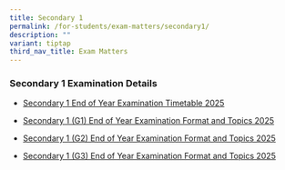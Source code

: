 ```yaml
---
title: Secondary 1
permalink: /for-students/exam-matters/secondary1/
description: ""
variant: tiptap
third_nav_title: Exam Matters
---
```

<h3>Secondary 1 Examination Details</h3>
<ul data-tight="true" class="tight">
<li>
<p><a href="/files/For Students/Exam Matters/Sec 1/Sec_1_End_of_Year_Examination_Timetable_2025.pdf" rel="noopener nofollow" target="_blank">Secondary 1 End of Year Examination Timetable 2025</a>
</p>
</li>
<li>
<p><a href="/files/For Students/Exam Matters/Sec 1/Sec_1__G1__End_of_Year_Examination_Topics_and_Format_2025.pdf" rel="noopener nofollow" target="_blank">Secondary 1 (G1) End of Year Examination Format and Topics 2025</a>
</p>
</li>
<li>
<p><a href="/files/For Students/Exam Matters/Sec 1/Sec_1__G2__End_of_Year_Examination_Topics_and_Format_2025.pdf" rel="noopener nofollow" target="_blank">Secondary 1 (G2) End of Year Examination Format and Topics 2025</a>
</p>
</li>
<li>
<p><a href="/files/For Students/Exam Matters/Sec 1/Sec_1__G3__End_of_Year_Examination_Topics_and_Format_2025.pdf" rel="noopener nofollow" target="_blank">Secondary 1 (G3) End of Year Examination Format and Topics 2025</a>
</p>
</li>
</ul>
<p></p>